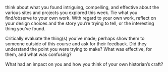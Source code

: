 think about what you found intriguing, compelling, and effective about the various sites and projects you explored this week. Tie what you find/observe to your own work. With regard to your own work, reflect on your design choices and the story you’re trying to tell, or the interesting thing you’ve found. 

Critically evaluate the thing(s) you’ve made; perhaps show them to someone outside of this course and ask for their feedback. Did they understand the point you were trying to make? What was effective, for them, and what was confusing?


What had an impact on you and how you think of your own historian’s craft?

